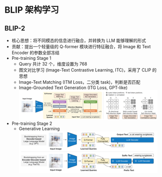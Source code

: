 # BLIP 架构学习

## BLIP-2
+ 核心思想：将不同模态的信息进行融合，并转换为 LLM 能够理解的形式
+ 贡献：提出一个轻量级的 Q-former 模块进行特征融合，将 Image 和 Text Encoder 的参数全部冻结
+ Pre-training Stage 1
  + Query 共计 32 个，维度设置为 768
  + 图文对比学习 (Image-Text Contrastive Learning, ITC)，采用了 CLIP 的思想
  + Image-Text Matching (ITM Loss，二分类 task)，判断是否匹配
  + Image-Grounded Text Generation (ITG Loss, GPT-like)
![blip_1](pic/blip_1.png)
+ Pre-training Stage 2
  + Generative Learning
![blip_2](pic/blip_2.png)
